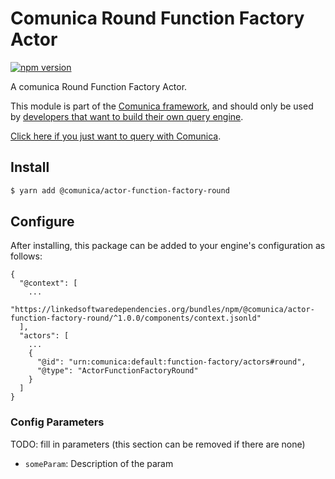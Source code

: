 # Comunica Round Function Factory Actor

[![npm version](https://badge.fury.io/js/%40comunica%2Factor-function-factory-round.svg)](https://www.npmjs.com/package/@comunica/actor-function-factory-round)

A comunica Round Function Factory Actor.

This module is part of the [Comunica framework](https://github.com/comunica/comunica),
and should only be used by [developers that want to build their own query engine](https://comunica.dev/docs/modify/).

[Click here if you just want to query with Comunica](https://comunica.dev/docs/query/).

## Install

```bash
$ yarn add @comunica/actor-function-factory-round
```

## Configure

After installing, this package can be added to your engine's configuration as follows:
```text
{
  "@context": [
    ...
    "https://linkedsoftwaredependencies.org/bundles/npm/@comunica/actor-function-factory-round/^1.0.0/components/context.jsonld"
  ],
  "actors": [
    ...
    {
      "@id": "urn:comunica:default:function-factory/actors#round",
      "@type": "ActorFunctionFactoryRound"
    }
  ]
}
```

### Config Parameters

TODO: fill in parameters (this section can be removed if there are none)

* `someParam`: Description of the param
